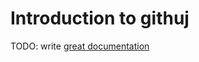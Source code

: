 # Introduction to githuj

TODO: write [great documentation](http://jacobian.org/writing/what-to-write/)
